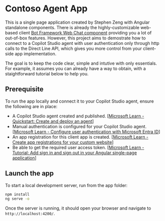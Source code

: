 # Contoso Agent App

This is a single page application created by Stephen Zeng with Angular standalone components. There is already the highly-customizable web-based client [Bot Framework Web Chat component](https://github.com/microsoft/BotFramework-WebChat) providing you a lot of out-of-box features. However, this project aims to demostrate how to connect to a Copilot Studio agent with user authentication only through http calls to the Direct Line API, which gives you more control from your client-side app implementation.

The goal is to keep the code clear, simple and intutive with only essentials. For example, it assumes you can already have a way to obtain, with a staightforward tutorial below to help you. 

## Prerequisite

To run the app locally and connect it to your Copilot Studio agent, ensure the following are in place:

- A Copilot Studio agent created and published. [[Microsoft Learn - Quickstart: Create and deploy an agent](https://learn.microsoft.com/en-us/microsoft-copilot-studio/fundamentals-get-started)]
- Manual authentication is configured for your Copilot Studio agent. [[Microsoft Learn - Configure user authentication with Microsoft Entra ID](https://learn.microsoft.com/en-us/microsoft-copilot-studio/configuration-authentication-azure-ad)]
- An app registration for this client app is created. [[Microsoft Learn - Create app registrations for your custom website](https://learn.microsoft.com/en-us/microsoft-copilot-studio/configure-sso)]
- Be able to get the required user access token. [[Microsoft Learn - Tutorial: Add sign in and sign out in your Angular single-page application](https://learn.microsoft.com/en-us/entra/identity-platform/tutorial-single-page-apps-angular-sign-in-users-app)]

## Launch the app

To start a local development server, run from the app folder:

```bash
npm install
ng serve -o
```

Once the server is running, it should open your browser and navigate to `http://localhost:4200/`. 